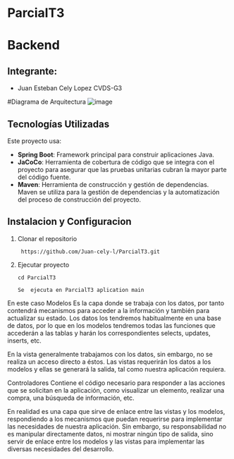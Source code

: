 # ParcialT3
# Backend

## Integrante:
- Juan Esteban Cely Lopez CVDS-G3

#Diagrama de Arquitectura 
![image](https://github.com/user-attachments/assets/9f7f71b7-e1ce-44fd-adfe-ff8a3c7adc03)

## Tecnologías Utilizadas

Este proyecto usa:

- **Spring Boot**: Framework principal para construir aplicaciones Java.
- **JaCoCo**: Herramienta de cobertura de código que se integra con el proyecto para asegurar que las pruebas unitarias cubran la mayor parte del código fuente.
- **Maven**: Herramienta de construcción y gestión de dependencias. Maven se utiliza para la gestión de dependencias y la automatización del proceso de construcción del proyecto.





## Instalacion y Configuracion

1. Clonar el repositorio 

    ``` https://github.com/Juan-cely-l/ParcialT3.git```

2. Ejecutar proyecto 

    ```cd ParcialT3```

    ```Se  ejecuta en ParcialT3 aplication main```

En este caso Modelos Es la capa donde se trabaja con los datos, por tanto contendrá mecanismos para acceder a la información y también para actualizar su estado. Los datos los tendremos habitualmente en una base de datos, por lo que en los modelos tendremos todas las funciones que accederán a las tablas y harán los correspondientes selects, updates, inserts, etc.

En la vista generalmente trabajamos con los datos, sin embargo, no se realiza un acceso directo a éstos. Las vistas requerirán los datos a los modelos y ellas se generará la salida, tal como nuestra aplicación requiera.

Controladores Contiene el código necesario para responder a las acciones que se solicitan en la aplicación, como visualizar un elemento, realizar una compra, una búsqueda de información, etc.

En realidad es una capa que sirve de enlace entre las vistas y los modelos, respondiendo a los mecanismos que puedan requerirse para implementar las necesidades de nuestra aplicación. Sin embargo, su responsabilidad no es manipular directamente datos, ni mostrar ningún tipo de salida, sino servir de enlace entre los modelos y las vistas para implementar las diversas necesidades del desarrollo.







